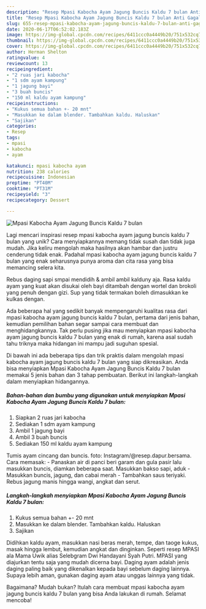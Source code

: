 ```yaml
---
description: "Resep Mpasi Kabocha Ayam Jagung Buncis Kaldu 7 bulan Anti Gagal"
title: "Resep Mpasi Kabocha Ayam Jagung Buncis Kaldu 7 bulan Anti Gagal"
slug: 655-resep-mpasi-kabocha-ayam-jagung-buncis-kaldu-7-bulan-anti-gagal
date: 2020-06-17T06:52:02.183Z
image: https://img-global.cpcdn.com/recipes/6411ccc0a4449b20/751x532cq70/mpasi-kabocha-ayam-jagung-buncis-kaldu-7-bulan-foto-resep-utama.jpg
thumbnail: https://img-global.cpcdn.com/recipes/6411ccc0a4449b20/751x532cq70/mpasi-kabocha-ayam-jagung-buncis-kaldu-7-bulan-foto-resep-utama.jpg
cover: https://img-global.cpcdn.com/recipes/6411ccc0a4449b20/751x532cq70/mpasi-kabocha-ayam-jagung-buncis-kaldu-7-bulan-foto-resep-utama.jpg
author: Herman Shelton
ratingvalue: 4
reviewcount: 13
recipeingredient:
- "2 ruas jari kabocha"
- "1 sdm ayam kampung"
- "1 jagung bayi"
- "3 buah buncis"
- "150 ml kaldu ayam kampung"
recipeinstructions:
- "Kukus semua bahan +- 20 mnt"
- "Masukkan ke dalam blender. Tambahkan kaldu. Haluskan"
- "Sajikan"
categories:
- Resep
tags:
- mpasi
- kabocha
- ayam

katakunci: mpasi kabocha ayam 
nutrition: 238 calories
recipecuisine: Indonesian
preptime: "PT40M"
cooktime: "PT31M"
recipeyield: "3"
recipecategory: Dessert

---
```



![Mpasi Kabocha Ayam Jagung Buncis Kaldu 7 bulan](https://img-global.cpcdn.com/recipes/6411ccc0a4449b20/751x532cq70/mpasi-kabocha-ayam-jagung-buncis-kaldu-7-bulan-foto-resep-utama.jpg)

Lagi mencari inspirasi resep mpasi kabocha ayam jagung buncis kaldu 7 bulan yang unik? Cara menyiapkannya memang tidak susah dan tidak juga mudah. Jika keliru mengolah maka hasilnya akan hambar dan justru cenderung tidak enak. Padahal mpasi kabocha ayam jagung buncis kaldu 7 bulan yang enak seharusnya punya aroma dan cita rasa yang bisa memancing selera kita.

Rebus daging sapi smpai mendidih &amp; ambil ambil kalduny aja. Rasa kaldu ayam yang kuat akan disukai oleh bayi ditambah dengan wortel dan brokoli yang penuh dengan gizi. Sup yang tidak termakan boleh dimasukkan ke kulkas dengan.

Ada beberapa hal yang sedikit banyak mempengaruhi kualitas rasa dari mpasi kabocha ayam jagung buncis kaldu 7 bulan, pertama dari jenis bahan, kemudian pemilihan bahan segar sampai cara membuat dan menghidangkannya. Tak perlu pusing jika mau menyiapkan mpasi kabocha ayam jagung buncis kaldu 7 bulan yang enak di rumah, karena asal sudah tahu triknya maka hidangan ini mampu jadi suguhan spesial.


Di bawah ini ada beberapa tips dan trik praktis dalam mengolah mpasi kabocha ayam jagung buncis kaldu 7 bulan yang siap dikreasikan. Anda bisa menyiapkan Mpasi Kabocha Ayam Jagung Buncis Kaldu 7 bulan memakai 5 jenis bahan dan 3 tahap pembuatan. Berikut ini langkah-langkah dalam menyiapkan hidangannya.

<!--inarticleads1-->

##### Bahan-bahan dan bumbu yang digunakan untuk menyiapkan Mpasi Kabocha Ayam Jagung Buncis Kaldu 7 bulan:

1. Siapkan 2 ruas jari kabocha
1. Sediakan 1 sdm ayam kampung
1. Ambil 1 jagung bayi
1. Ambil 3 buah buncis
1. Sediakan 150 ml kaldu ayam kampung


Tumis ayam cincang dan buncis. foto: Instagram/@resep.dapur.bersama. Cara memasak: - Panaskan air di panci beri garam dan gula pasir lalu masukkan buncis, diamkan beberapa saat. Masukkan bakso sapi, aduk - Masukkan buncis, jagung, dan cabai merah - Tambahkan saus teriyaki. Rebus jagung manis hingga wangi, angkat dan serut. 

<!--inarticleads2-->

##### Langkah-langkah menyiapkan Mpasi Kabocha Ayam Jagung Buncis Kaldu 7 bulan:

1. Kukus semua bahan +- 20 mnt
1. Masukkan ke dalam blender. Tambahkan kaldu. Haluskan
1. Sajikan


Didihkan kaldu ayam, masukkan nasi beras merah, tempe, dan taoge kukus, masak hingga lembut, kemudian angkat dan dinginkan. Seperti resep MPASI ala Mama Uwik alias Selebgram Dwi Handayani Syah Putri. MPASI yang diajurkan tentu saja yang mudah dicerna bayi. Daging ayam adalah jenis daging paling baik yang dikenalkan kepada bayi sebelum daging lainnya. Supaya lebih aman, gunakan daging ayam atau unggas lainnya yang tidak. 

Bagaimana? Mudah bukan? Itulah cara membuat mpasi kabocha ayam jagung buncis kaldu 7 bulan yang bisa Anda lakukan di rumah. Selamat mencoba!
